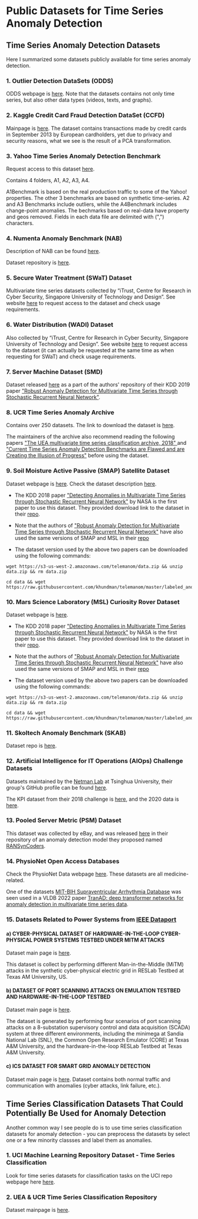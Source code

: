 # Public Datasets for Time Series Anomaly Detection

## Time Series Anomaly Detection Datasets

Here I summarized some datasets publicly available for time series anomaly detection.

### 1. Outlier Detection DataSets (ODDS)

ODDS webpage is [here](http://odds.cs.stonybrook.edu/). Note that the datasets contains not only time series, but also other data types (videos, texts, and graphs).

### 2. Kaggle Credit Card Fraud Detection DataSet (CCFD)

Mainpage is [here](https://www.kaggle.com/datasets/mlg-ulb/creditcardfraud). The dataset contains transactions made by credit cards in September 2013 by European cardholders, yet due to privacy and security reasons, what we see is the result of a PCA transformation.

### 3. Yahoo Time Series Anomaly Detection Benchmark

Request access to this dataset [here](https://webscope.sandbox.yahoo.com/catalog.php?datatype=s&did=70).

Contains 4 folders, A1, A2, A3, A4. 

A1Benchmark is based on the real production traffic to some of the Yahoo! properties. The other 3 benchmarks are based on synthetic time-series. A2 and A3 Benchmarks include outliers, while the A4Benchmark includes change-point anomalies. The bechmarks based on real-data have property and geos removed. Fields in each data file are delimited with (",") characters.

### 4. Numenta Anomaly Benchmark (NAB)

Description of NAB can be found [here](https://numenta.com/machine-intelligence-technology/numenta-anomaly-benchmark/).

Dataset repository is [here](https://github.com/numenta/NAB).

### 5. Secure Water Treatment (SWaT) Dataset

Multivariate time series datasets collected by “iTrust, Centre for Research in Cyber Security, Singapore University of Technology and Design”. See website [here](https://itrust.sutd.edu.sg/itrust-labs_datasets/dataset_info/#swat) to request access to the dataset and check usage requirements.

### 6. Water Distribution (WADI) Dataset

Also collected by “iTrust, Centre for Research in Cyber Security, Singapore University of Technology and Design”. See website [here](https://itrust.sutd.edu.sg/itrust-labs_datasets/dataset_info/#wadi) to request access to the dataset (it can actually be requested at the same time as when requesting for SWaT) and check usage requirements.

### 7. Server Machine Dataset (SMD)

Dataset released [here](https://github.com/NetManAIOps/OmniAnomaly/tree/master/ServerMachineDataset) as a part of the authors' repository of their KDD 2019 paper ["Robust Anomaly Detection for Multivariate Time Series through Stochastic Recurrent Neural Network"](https://dl.acm.org/doi/10.1145/3292500.3330672).

### 8. UCR Time Series Anomaly Archive

Contains over 250 datasets. The link to download the dataset is [here](https://www.cs.ucr.edu/~eamonn/time_series_data_2018/). 

The maintainers of the archive also recommend reading the following papers ["The UEA multivariate time series classification archive, 2018" ](https://arxiv.org/abs/1811.00075) and ["Current Time Series Anomaly Detection Benchmarks are Flawed and are Creating the Illusion of Progress"](https://arxiv.org/abs/2009.13807) before using the dataset.

### 9. Soil Moisture Active Passive (SMAP) Satellite Dataset 

Dataset webpage is [here](https://nsidc.org/data/smap/smap-data.html). Check the dataset description [here](https://smap.jpl.nasa.gov/data/?_ga=2.138417011.1712228197.1658525020-1435945832.1658525020).

* The KDD 2018 paper ["Detecting Anomalies in Multivariate Time Series through Stochastic Recurrent Neural Network"](https://arxiv.org/abs/1802.04431) by NASA is the first paper to use this dataset. They provided download link to the dataset in their [repo](https://github.com/khundman/telemanom).

* Note that the authors of ["Robust Anomaly Detection for Multivariate Time Series through Stochastic Recurrent Neural Network"](https://dl.acm.org/doi/10.1145/3292500.3330672) have also used the same versions of SMAP and MSL in their [repo](https://github.com/NetManAIOps/OmniAnomaly)

* The dataset version used by the above two papers can be downloaded using the following commands:

```shell
wget https://s3-us-west-2.amazonaws.com/telemanom/data.zip && unzip data.zip && rm data.zip

cd data && wget https://raw.githubusercontent.com/khundman/telemanom/master/labeled_anomalies.csv
```


### 10. Mars Science Laboratory (MSL) Curiosity Rover Dataset

Dataset webpage is [here](https://pds-atmospheres.nmsu.edu/data_and_services/atmospheres_data/Mars/Mars.html).

* The KDD 2018 paper ["Detecting Anomalies in Multivariate Time Series through Stochastic Recurrent Neural Network"](https://arxiv.org/abs/1802.04431) by NASA is the first paper to use this dataset. They provided download link to the dataset in their [repo](https://github.com/khundman/telemanom).

* Note that the authors of ["Robust Anomaly Detection for Multivariate Time Series through Stochastic Recurrent Neural Network"](https://dl.acm.org/doi/10.1145/3292500.3330672) have also used the same versions of SMAP and MSL in their [repo](https://github.com/NetManAIOps/OmniAnomaly)

* The dataset version used by the above two papers can be downloaded using the following commands:

```shell
wget https://s3-us-west-2.amazonaws.com/telemanom/data.zip && unzip data.zip && rm data.zip

cd data && wget https://raw.githubusercontent.com/khundman/telemanom/master/labeled_anomalies.csv
```

### 11. Skoltech Anomaly Benchmark (SKAB)
Dataset repo is [here](https://github.com/waico/SKAB).

### 12. Artificial Intelligence for IT Operations (AIOps) Challenge Datasets
Datasets maintained by the [Netman Lab](https://netman.aiops.org/) at Tsinghua University, their group's GitHub profile can be found [here](https://github.com/NetManAIOps).

The KPI dataset from their 2018 challenge is [here](https://github.com/NetManAIOps/KPI-Anomaly-Detection), and the 2020 data is [here](https://github.com/NetManAIOps/AIOps-Challenge-2020-Data).

### 13. Pooled Server Metric (PSM) Dataset
This dataset was collected by eBay, and was released [here](https://github.com/eBay/RANSynCoders/tree/main/data) in their repository of an anomaly detection model they proposed named [RANSynCoders](https://github.com/eBay/RANSynCoders).

### 14. PhysioNet Open Access Databases
Check the PhysioNet Data webpage [here](https://physionet.org/about/database/). These datasets are all medicine-related.

One of the datasets [MIT-BIH Supraventricular Arrhythmia Database](https://physionet.org/content/svdb/1.0.0/) was seen used in a VLDB 2022 paper [TranAD: deep transformer networks for anomaly detection in multivariate time series data](https://github.com/imperial-qore/TranAD).

### 15. Datasets Related to Power Systems from [IEEE Dataport](https://ieee-dataport.org/)

#### a) CYBER-PHYSICAL DATASET OF HARDWARE-IN-THE-LOOP CYBER-PHYSICAL POWER SYSTEMS TESTBED UNDER MITM ATTACKS

Dataset main page is [here](https://ieee-dataport.org/documents/cyber-physical-dataset-hardware-loop-cyber-physical-power-systems-testbed-under-mitm). 

This dataset is collect by performing different Man-in-the-Middle (MiTM) attacks in the synthetic cyber-physical electric grid in RESLab Testbed at Texas AM University, US.

#### b) DATASET OF PORT SCANNING ATTACKS ON EMULATION TESTBED AND HARDWARE-IN-THE-LOOP TESTBED

Dataset main page is [here](https://ieee-dataport.org/documents/dataset-port-scanning-attacks-emulation-testbed-and-hardware-loop-testbed). 

The dataset is generated by performing four scenarios of port scanning attacks on a 8-substation supervisory control and data acquisition (SCADA) system at three different environments, including the minimega at Sandia National Lab (SNL), the Common Open Research Emulator (CORE) at Texas A&M University, and the hardware-in-the-loop RESLab Testbed at Texas A&M University. 

#### c) ICS DATASET FOR SMART GRID ANOMALY DETECTION

Dataset main page is [here](https://ieee-dataport.org/documents/ics-dataset-smart-grid-anomaly-detection). Dataset contains both normal traffic and communication with anomalies (cyber attacks, link failure, etc.).



## Time Series Classification Datasets That Could Potentially Be Used for Anomaly Detection

Another common way I see people do is to use time series classification datasets for anomaly detection - you can preprocess the datasets by select one or a few minority classses and label them as anomalies.

### 1. UCI Machine Learning Repository Dataset - Time Series Classification

Look for time series datasets for classification tasks on the UCI repo webpage here [here](https://archive.ics.uci.edu/ml/datasets.php?format=&task=cla&att=&area=&numAtt=&numIns=&type=ts&sort=nameUp&view=table).

### 2. UEA & UCR Time Series Classification Repository
Dataset mainpage is [here](http://www.timeseriesclassification.com/dataset.php).

